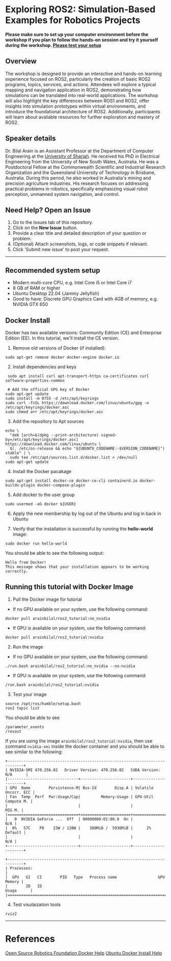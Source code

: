 # Exploring ROS2: Simulation-Based Examples for Robotics Projects

**Please make sure to set up your computer environment before the workshop if you plan to follow the hands-on session and try it yourself during the workshop. [Please test your setup](#running-this-tutorial-with-Docker-image)**


## Overview
The workshop is designed to provide an interactive and hands-on learning experience focused on ROS2, particularly the creation of basic ROS2 programs, topics, services, and actions. Attendees will explore a typical mapping and navigation application in ROS2, demonstrating how simulations can be translated into real-world applications. The workshop will also highlight the key differences between ROS1 and ROS2, offer insights into simulation prototypes within virtual environments, and introduce the foundational architecture of ROS2. Additionally, participants will learn about available resources for further exploration and mastery of ROS2.

## Speaker details
Dr. Bilal Arain is an Assistant Professor at the Department of Computer Engineering at the [University of Sharjah](https://www.sharjah.ac.ae/Academics/Faculty-And-Staff/Bilal-Ahmed-Arain). He received his PhD in Electrical Engineering from the University of New South Wales, Australia. He was a Postdoctoral Fellow at the Commonwealth Scientific and Industrial Research Organization and the Queensland University of Technology in Brisbane, Australia. During this period, he also worked in Australia's mining and precision agriculture industries. His research focuses on addressing practical problems in robotics, specifically emphasizing visual robot perception, unmanned system navigation, and control.

## Need Help? Open an Issue
1. Go to the Issues tab of this repository.
2. Click on the **New Issue** button.
3. Provide a clear title and detailed description of your question or problem.
4. (Optional) Attach screenshots, logs, or code snippets if relevant.
5. Click 'Submit new issue' to post your request.

------------------------------------------------------------------------------------------------------------------------------

## Recommended system setup

+ Modern multi-core CPU, e.g. Intel Core i5 or Intel Core i7
+ 8 GB of RAM or higher 
+ Ubuntu Desktop 22.04 (Jammy Jellyfish)
+ Good to have: Discrete GPU Graphics Card with 4GB of memory, e.g. NVIDIA GTX 650


## Docker Install
Docker has two available versions: Community Edition (CE) and Enterprise Edition (EE). In this tutorial, we'll install the CE version.

1. Remove old versions of Docker (if installed):

```
sudo apt-get remove docker docker-engine docker.io
```

2. Install dependencies and keys

```
 sudo apt install curl apt-transport-https ca-certificates curl software-properties-common

 # Add the official GPG key of Docker
sudo apt-get update
sudo install -m 0755 -d /etc/apt/keyrings
sudo curl -fsSL https://download.docker.com/linux/ubuntu/gpg -o /etc/apt/keyrings/docker.asc
sudo chmod a+r /etc/apt/keyrings/docker.asc
```

3. Add the repository to Apt sources

```
echo \
  "deb [arch=$(dpkg --print-architecture) signed-by=/etc/apt/keyrings/docker.asc] https://download.docker.com/linux/ubuntu \
  $(. /etc/os-release && echo "${UBUNTU_CODENAME:-$VERSION_CODENAME}") stable" | \
  sudo tee /etc/apt/sources.list.d/docker.list > /dev/null
sudo apt-get update
```

4. Install the Docker pacakage

```
sudo apt-get install docker-ce docker-ce-cli containerd.io docker-buildx-plugin docker-compose-plugin
```

5. Add docker to the user group

```
sudo usermod -aG docker ${USER}
```

6. Apply the new membership by log out of the Ubuntu and log in back in Ubuntu

7. Verify that the installation is successful by running the **hello-world** image:

```
sudo docker run hello-world
```

You should be able to see the following output:

```
Hello from Docker!
This message shows that your installation appears to be working correctly.
```

## Running this tutorial with Docker Image

1. Pull the Docker image for tutorial 

+ If no GPU available on your system, use the following command:

```
docker pull arainbilal/ros2_tutorial:no_nvidia
``` 

+ If GPU is available on your system, use the following command: 

```
docker pull arainbilal/ros2_tutorial:nvidia
```

2. Run the image 


+ If no GPU available on your system, use the following command:

```
./run.bash arainbilal/ros2_tutorial:no_nvidia --no-nvidia
```

+ If GPU is available on your system, use the following command: 

```
/run.bash arainbilal/ros2_tutorial:nvidia
```

3. Test your image 

```
source /opt/ros/humble/setup.bash
ros2 topic list
```

You should be able to see 

```
/parameter_events
/rosout
```

If you are using the image `arainbilal/ros2_tutorial:nvidia`, then use command `nvidia-smi` inside the docker container and you should be able to see similar to the following:

```
+-----------------------------------------------------------------------------+
| NVIDIA-SMI 470.256.02   Driver Version: 470.256.02   CUDA Version: N/A      |
|-------------------------------+----------------------+----------------------+
| GPU  Name        Persistence-M| Bus-Id        Disp.A | Volatile Uncorr. ECC |
| Fan  Temp  Perf  Pwr:Usage/Cap|         Memory-Usage | GPU-Util  Compute M. |
|                               |                      |               MIG M. |
|===============================+======================+======================|
|   0  NVIDIA GeForce ...  Off  | 00000000:01:00.0  On |                  N/A |
|  0%   57C    P0    23W / 120W |    380MiB /  5936MiB |      2%      Default |
|                               |                      |                  N/A |
+-------------------------------+----------------------+----------------------+
                                                                               
+-----------------------------------------------------------------------------+
| Processes:                                                                  |
|  GPU   GI   CI        PID   Type   Process name                  GPU Memory |
|        ID   ID                                                   Usage      |
|=============================================================================|

```

4. Test visulaization tools

```
rviz2
```

------------------------------------------------------------------------------------------------------------------------------
# References

[Open Source Robotics Foundation Docker Help](https://github.com/osrf/subt/wiki/Docker-Install)
[Ubuntu Docker Install Help](https://docs.docker.com/engine/install/ubuntu/)